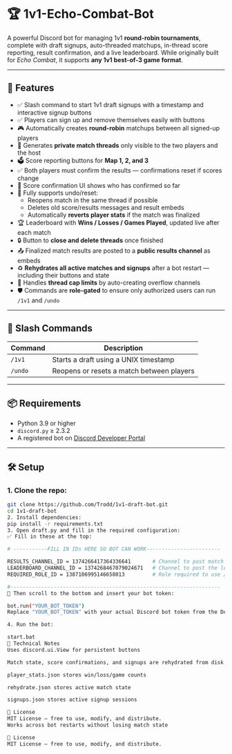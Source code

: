 # 🏆 1v1-Echo-Combat-Bot

A powerful Discord bot for managing 1v1 **round-robin tournaments**, complete with draft signups, auto-threaded matchups, in-thread score reporting, result confirmation, and a live leaderboard. While originally built for *Echo Combat*, it supports **any 1v1 best-of-3 game format**.

---

## 🔧 Features

- ✅ Slash command to start 1v1 draft signups with a timestamp and interactive signup buttons  
- ✅ Players can sign up and remove themselves easily with buttons  
- 🎮 Automatically creates **round-robin** matchups between all signed-up players  
- 🧵 Generates **private match threads** only visible to the two players and the host  
- 🗳️ Score reporting buttons for **Map 1, 2, and 3**  
- ✅ Both players must confirm the results — confirmations reset if scores change  
- 🧠 Score confirmation UI shows who has confirmed so far  
- 🔁 Fully supports undo/reset:
  - Reopens match in the same thread if possible  
  - Deletes old score/results messages and result embeds  
  - Automatically **reverts player stats** if the match was finalized  
- 🏆 Leaderboard with **Wins / Losses / Games Played**, updated live after each match  
- 🔒 Button to **close and delete threads** once finished  
- 📤 Finalized match results are posted to a **public results channel** as embeds  
- ♻️ **Rehydrates all active matches and signups** after a bot restart — including their buttons and state  
- 📌 Handles **thread cap limits** by auto-creating overflow channels  
- 🛡️ Commands are **role-gated** to ensure only authorized users can run `/1v1` and `/undo`  

---

## 💬 Slash Commands

| Command   | Description                                |
|-----------|--------------------------------------------|
| `/1v1`    | Starts a draft using a UNIX timestamp      |
| `/undo`   | Reopens or resets a match between players  |

---

## 📦 Requirements

- Python 3.9 or higher  
- `discord.py` ≥ 2.3.2  
- A registered bot on [Discord Developer Portal](https://discord.com/developers/applications)

---

## 🛠️ Setup

### 1. Clone the repo:

```bash
git clone https://github.com/Trodd/1v1-draft-bot.git
cd 1v1-draft-bot
2. Install dependencies:
pip install -r requirements.txt
3. Open draft.py and fill in the required configuration:
✅ Fill in these at the top:

# -----------FILL IN IDs HERE SO BOT CAN WORK------------------------

RESULTS_CHANNEL_ID = 1374266417364336641       # Channel to post match results
LEADERBOARD_CHANNEL_ID = 1374268467079024671   # Channel to post the leaderboard
REQUIRED_ROLE_ID = 1387186995146658013         # Role required to use /1v1 and /undo

#--------------------------------------------------------------------
🔐 Then scroll to the bottom and insert your bot token:

bot.run("YOUR_BOT_TOKEN")
Replace "YOUR_BOT_TOKEN" with your actual Discord bot token from the Developer Portal.

4. Run the bot:

start.bat
🧠 Technical Notes
Uses discord.ui.View for persistent buttons

Match state, score confirmations, and signups are rehydrated from disk on bot restart

player_stats.json stores win/loss/game counts

rehydrate.json stores active match state

signups.json stores active signup sessions

📝 License
MIT License — free to use, modify, and distribute.
Works across bot restarts without losing match state

📝 License
MIT License — free to use, modify, and distribute.

